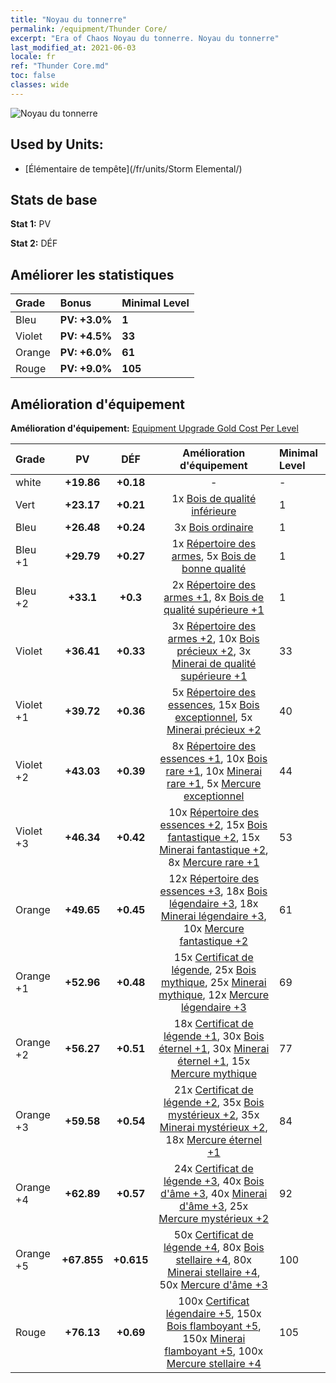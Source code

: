 ```yaml
---
title: "Noyau du tonnerre"
permalink: /equipment/Thunder Core/
excerpt: "Era of Chaos Noyau du tonnerre. Noyau du tonnerre"
last_modified_at: 2021-06-03
locale: fr
ref: "Thunder Core.md"
toc: false
classes: wide
---
```


  ![Noyau du tonnerre](/images/e/e_9022.png)

## Used by Units:

* [Élémentaire de tempête](/fr/units/Storm Elemental/) 


## Stats de base
 **Stat 1:** PV

 **Stat 2:** DÉF

## Améliorer les statistiques

  |     Grade    |   Bonus | Minimal Level | 
  |:-------------|:--------|:--------------| 
  | Bleu | **PV: +3.0%** | **1** | 
  | Violet | **PV: +4.5%** | **33** | 
  | Orange | **PV: +6.0%** | **61** | 
  | Rouge | **PV: +9.0%** | **105** | 


## Amélioration d'équipement
 **Amélioration d'équipement:** [Equipment Upgrade Gold Cost Per Level](/equipment/EquipmentUpgradeCostPerLevel/) 

  |          Grade      | PV | DÉF | Amélioration d'équipement | Minimal Level |
  |:--------------------|:---------:|:---------:|:----------------:|:--------------|
  | white | **+19.86** | **+0.18** | - | - |
  | Vert | **+23.17** | **+0.21** | 1x [Bois de qualité inférieure](/ItemsFR/mat_1/) | 1 |
  | Bleu | **+26.48** | **+0.24** | 3x [Bois ordinaire](/ItemsFR/mat_7/) | 1 |
  | Bleu +1 | **+29.79** | **+0.27** | 1x [Répertoire des armes](/ItemsFR/mat_18/), 5x [Bois de bonne qualité](/ItemsFR/mat_13/) | 1 |
  | Bleu +2 | **+33.1** | **+0.3** | 2x [Répertoire des armes +1](/ItemsFR/mat_25/), 8x [Bois de qualité supérieure +1](/ItemsFR/mat_20/) | 1 |
  | Violet | **+36.41** | **+0.33** | 3x [Répertoire des armes +2](/ItemsFR/mat_32/), 10x [Bois précieux +2](/ItemsFR/mat_27/), 3x [Minerai de qualité supérieure +1](/ItemsFR/mat_19/) | 33 |
  | Violet +1 | **+39.72** | **+0.36** | 5x [Répertoire des essences](/ItemsFR/mat_39/), 15x [Bois exceptionnel](/ItemsFR/mat_34/), 5x [Minerai précieux +2](/ItemsFR/mat_26/) | 40 |
  | Violet +2 | **+43.03** | **+0.39** | 8x [Répertoire des essences +1](/ItemsFR/mat_46/), 10x [Bois rare +1](/ItemsFR/mat_41/), 10x [Minerai rare +1](/ItemsFR/mat_40/), 5x [Mercure exceptionnel](/ItemsFR/mat_35/) | 44 |
  | Violet +3 | **+46.34** | **+0.42** | 10x [Répertoire des essences +2](/ItemsFR/mat_53/), 15x [Bois fantastique +2](/ItemsFR/mat_48/), 15x [Minerai fantastique +2](/ItemsFR/mat_47/), 8x [Mercure rare +1](/ItemsFR/mat_42/) | 53 |
  | Orange | **+49.65** | **+0.45** | 12x [Répertoire des essences +3](/ItemsFR/mat_60/), 18x [Bois légendaire +3](/ItemsFR/mat_55/), 18x [Minerai légendaire +3](/ItemsFR/mat_54/), 10x [Mercure fantastique +2](/ItemsFR/mat_49/) | 61 |
  | Orange +1 | **+52.96** | **+0.48** | 15x [Certificat de légende](/ItemsFR/mat_67/), 25x [Bois mythique](/ItemsFR/mat_62/), 25x [Minerai mythique](/ItemsFR/mat_61/), 12x [Mercure légendaire +3](/ItemsFR/mat_56/) | 69 |
  | Orange +2 | **+56.27** | **+0.51** | 18x [Certificat de légende +1](/ItemsFR/mat_74/), 30x [Bois éternel +1](/ItemsFR/mat_69/), 30x [Minerai éternel +1](/ItemsFR/mat_68/), 15x [Mercure mythique](/ItemsFR/mat_63/) | 77 |
  | Orange +3 | **+59.58** | **+0.54** | 21x [Certificat de légende +2](/ItemsFR/mat_81/), 35x [Bois mystérieux +2](/ItemsFR/mat_76/), 35x [Minerai mystérieux +2](/ItemsFR/mat_75/), 18x [Mercure éternel +1](/ItemsFR/mat_70/) | 84 |
  | Orange +4 | **+62.89** | **+0.57** | 24x [Certificat de légende +3](/ItemsFR/mat_88/), 40x [Bois d'âme +3](/ItemsFR/mat_83/), 40x [Minerai d'âme +3](/ItemsFR/mat_82/), 25x [Mercure mystérieux +2](/ItemsFR/mat_77/) | 92 |
  | Orange +5 | **+67.855** | **+0.615** | 50x [Certificat de légende +4](/ItemsFR/mat_95/), 80x [Bois stellaire +4](/ItemsFR/mat_90/), 80x [Minerai stellaire +4](/ItemsFR/mat_89/), 50x [Mercure d'âme +3](/ItemsFR/mat_84/) | 100 |
  | Rouge | **+76.13** | **+0.69** | 100x [Certificat légendaire +5](/ItemsFR/mat_102/), 150x [Bois flamboyant +5](/ItemsFR/mat_97/), 150x [Minerai flamboyant +5](/ItemsFR/mat_96/), 100x [Mercure stellaire +4](/ItemsFR/mat_91/) | 105 |

